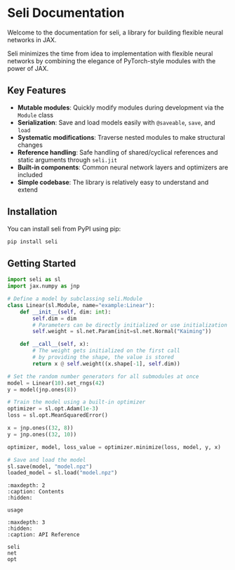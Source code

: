 # Seli Documentation

Welcome to the documentation for seli, a library for building flexible neural networks in JAX.

Seli minimizes the time from idea to implementation with flexible neural networks by combining the elegance of PyTorch-style modules with the power of JAX.


## Key Features

- **Mutable modules**: Quickly modify modules during development via the `Module` class
- **Serialization**: Save and load models easily with `@saveable`, `save`, and `load`
- **Systematic modifications**: Traverse nested modules to make structural changes
- **Reference handling**: Safe handling of shared/cyclical references and static arguments through `seli.jit`
- **Built-in components**: Common neural network layers and optimizers are included
- **Simple codebase**: The library is relatively easy to understand and extend

## Installation

You can install seli from PyPI using pip:

```bash
pip install seli
```


## Getting Started

```python
import seli as sl
import jax.numpy as jnp

# Define a model by subclassing seli.Module
class Linear(sl.Module, name="example:Linear"):
    def __init__(self, dim: int):
        self.dim = dim
        # Parameters can be directly initialized or use initialization methods
        self.weight = sl.net.Param(init=sl.net.Normal("Kaiming"))

    def __call__(self, x):
        # The weight gets initialized on the first call
        # by providing the shape, the value is stored
        return x @ self.weight((x.shape[-1], self.dim))

# Set the random number generators for all submodules at once
model = Linear(10).set_rngs(42)
y = model(jnp.ones(8))

# Train the model using a built-in optimizer
optimizer = sl.opt.Adam(1e-3)
loss = sl.opt.MeanSquaredError()

x = jnp.ones((32, 8))
y = jnp.ones((32, 10))

optimizer, model, loss_value = optimizer.minimize(loss, model, y, x)

# Save and load the model
sl.save(model, "model.npz")
loaded_model = sl.load("model.npz")
```


```{toctree}
:maxdepth: 2
:caption: Contents
:hidden:

usage
```

```{toctree}
:maxdepth: 3
:hidden:
:caption: API Reference

seli
net
opt
```

